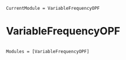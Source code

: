 ```@meta
CurrentModule = VariableFrequencyOPF
```

# VariableFrequencyOPF

```@index
```

```@autodocs
Modules = [VariableFrequencyOPF]
```
